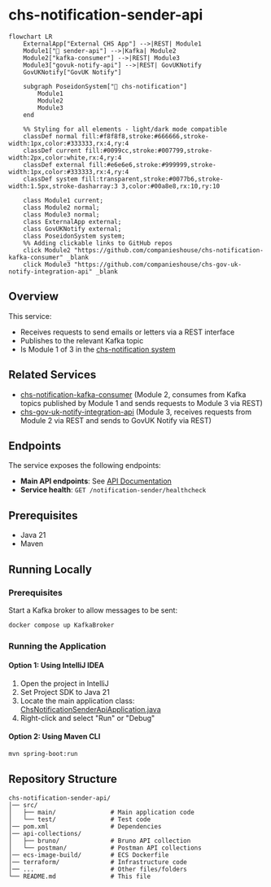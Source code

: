 # chs-notification-sender-api

```mermaid
flowchart LR
    ExternalApp["External CHS App"] -->|REST| Module1
    Module1["📌 sender-api"] -->|Kafka| Module2
    Module2["kafka-consumer"] -->|REST| Module3
    Module3["govuk-notify-api"] -->|REST| GovUKNotify
    GovUKNotify["GovUK Notify"]
    
    subgraph PoseidonSystem["🔱 chs-notification"]
        Module1
        Module2
        Module3
    end
    
    %% Styling for all elements - light/dark mode compatible
    classDef normal fill:#f8f8f8,stroke:#666666,stroke-width:1px,color:#333333,rx:4,ry:4
    classDef current fill:#0099cc,stroke:#007799,stroke-width:2px,color:white,rx:4,ry:4
    classDef external fill:#e6e6e6,stroke:#999999,stroke-width:1px,color:#333333,rx:4,ry:4
    classDef system fill:transparent,stroke:#0077b6,stroke-width:1.5px,stroke-dasharray:3 3,color:#00a8e8,rx:10,ry:10
    
    class Module1 current;
    class Module2 normal;
    class Module3 normal;
    class ExternalApp external;
    class GovUKNotify external;
    class PoseidonSystem system;
    %% Adding clickable links to GitHub repos
    click Module2 "https://github.com/companieshouse/chs-notification-kafka-consumer" _blank
    click Module3 "https://github.com/companieshouse/chs-gov-uk-notify-integration-api" _blank
```

## Overview

This service:
- Receives requests to send emails or letters via a REST interface
- Publishes to the relevant Kafka topic
- Is Module 1 of 3 in the [chs-notification system](https://companieshouse.atlassian.net/wiki/spaces/IDV/pages/5146247171/EMail+Service)

## Related Services

- [chs-notification-kafka-consumer](https://github.com/companieshouse/chs-notification-kafka-consumer) (Module 2, consumes from Kafka topics published by Module 1 and sends requests to Module 3 via REST)
- [chs-gov-uk-notify-integration-api](https://github.com/companieshouse/chs-gov-uk-notify-integration-api) (Module 3, receives requests from Module 2 via REST and sends to GovUK Notify via REST)

## Endpoints

The service exposes the following endpoints:

- **Main API endpoints**: See [API Documentation](https://github.com/companieshouse/private.api.ch.gov.uk-specifications/blob/master/generated_sources/docs/chs-notification-sender-api/README.md)
- **Service health**: `GET /notification-sender/healthcheck`

## Prerequisites

- Java 21
- Maven

## Running Locally

### Prerequisites
Start a Kafka broker to allow messages to be sent:
```bash
docker compose up KafkaBroker
```

### Running the Application

#### Option 1: Using IntelliJ IDEA
1. Open the project in IntelliJ
2. Set Project SDK to Java 21
3. Locate the main application class: [ChsNotificationSenderApiApplication.java](src/main/java/uk/gov/companieshouse/chs/notification/sender/api/ChsNotificationSenderApiApplication.java)
4. Right-click and select "Run" or "Debug"

#### Option 2: Using Maven CLI
```bash
mvn spring-boot:run
```

## Repository Structure

```
chs-notification-sender-api/
│── src/                    
│   ├── main/               # Main application code
│   └── test/               # Test code
│── pom.xml                 # Dependencies
│── api-collections/
│   ├── bruno/              # Bruno API collection
│   └── postman/            # Postman API collections
│── ecs-image-build/        # ECS Dockerfile
│── terraform/              # Infrastructure code
│── ...                     # Other files/folders
└── README.md               # This file
```


